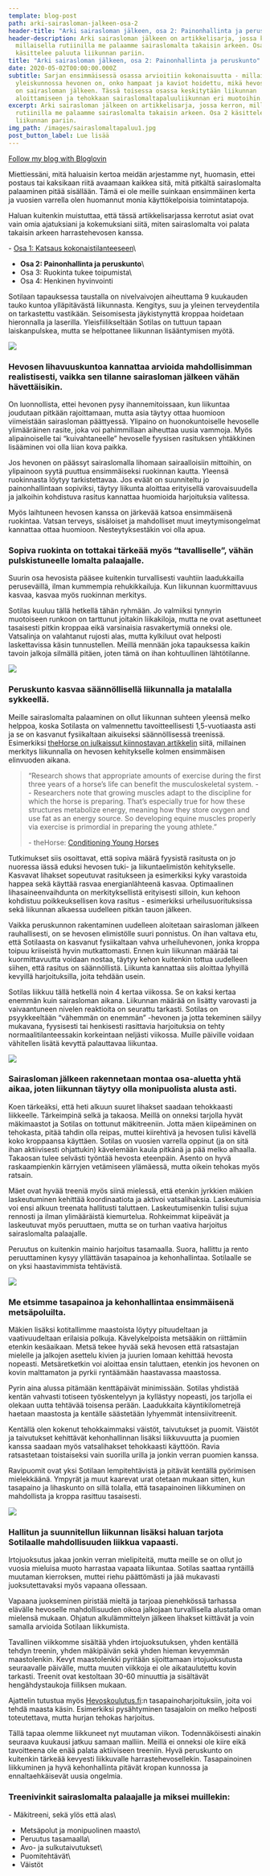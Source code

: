 ```yaml
---
template: blog-post
path: arki-sairasloman-jalkeen-osa-2
header-title: "Arki sairasloman jälkeen, osa 2: Painonhallinta ja peruskunto"
header-description: Arki sairasloman jälkeen on artikkelisarja, jossa kerron,
  millaisella rutiinilla me palaamme sairaslomalta takaisin arkeen. Osa 2
  käsittelee paluuta liikunnan pariin.
title: "Arki sairasloman jälkeen, osa 2: Painonhallinta ja peruskunto"
date: 2020-05-02T00:00:00.000Z
subtitle: Sarjan ensimmäisessä osassa arvioitiin kokonaisuutta - millaisessa
  yleiskunnossa hevonen on, onko hampaat ja kaviot hoidettu, mikä hevosen fiilis
  on sairasloman jälkeen. Tässä toisessa osassa keskitytään liikunnan
  aloittamiseen ja tehokkaan sairaslomaltapaluuliikunnan eri muotoihin.
excerpt: Arki sairasloman jälkeen on artikkelisarja, jossa kerron, millaisella
  rutiinilla me palaamme sairaslomalta takaisin arkeen. Osa 2 käsittelee paluuta
  liikunnan pariin.
img_path: /images/sairaslomaltapaluu1.jpg
post_button_label: Lue lisää
---
```

<a href="https://www.bloglovin.com/blog/20439503/?claim=2wu4qms5rx9">Follow my blog with Bloglovin</a>

Miettiessäni, mitä haluaisin kertoa meidän arjestamme nyt, huomasin, ettei postaus tai kaksikaan riitä avaamaan kaikkea sitä, mitä pitkältä sairaslomalta palaaminen pitää sisällään. Tämä ei ole meille suinkaan ensimmäinen kerta ja vuosien varrella olen huomannut monia käyttökelpoisia toimintatapoja.

Haluan kuitenkin muistuttaa, että tässä artikkelisarjassa kerrotut asiat ovat vain omia ajatuksiani ja kokemuksiani siitä, miten sairaslomalta voi palata takaisin arkeen harrastehevosen kanssa.

\- [Osa 1: Katsaus kokonaistilanteeseen](https://www.maisahyttinen.fi/arki-sairasloman-jalkeen-osa-1)\
- **Osa 2: Painonhallinta ja peruskunto**\
- Osa 3: Ruokinta tukee toipumista\
- Osa 4: Henkinen hyvinvointi

Sotilaan tapauksessa taustalla on nivelvaivojen aiheuttama 9 kuukauden tauko kuntoa ylläpitävästä liikunnasta. Kengitys, suu ja yleinen terveydentila on tarkastettu vastikään. Seisomisesta jäykistynyttä kroppaa hoidetaan hieronnalla ja laserilla. Yleisfiilikseltään Sotilas on tuttuun tapaan laiskanpulskea, mutta se helpottanee liikunnan lisääntymisen myötä.

![](/images/sairaslomaltapaluu4.jpg)

### Hevosen lihavuuskuntoa kannattaa arvioida mahdollisimman realistisesti, vaikka sen tilanne sairasloman jälkeen vähän hävettäisikin.

On luonnollista, ettei hevonen pysy ihannemitoissaan, kun liikuntaa joudutaan pitkään rajoittamaan, mutta asia täytyy ottaa huomioon viimeistään sairasloman päättyessä. Ylipaino on huonokuntoiselle hevoselle ylimääräinen rasite, joka voi pahimmillaan aiheuttaa uusia vammoja. Myös alipainoiselle tai “kuivahtaneelle” hevoselle fyysisen rasituksen yhtäkkinen lisääminen voi olla liian kova paikka.

Jos hevonen on päässyt sairaslomalla lihomaan sairaalloisiin mittoihin, on ylipainoon syytä puuttua ensimmäiseksi ruokinnan kautta. Yleensä ruokinnasta löytyy tarkistettavaa. Jos eväät on suunniteltu jo painonhallintaan sopiviksi, täytyy liikunta aloittaa erityisellä varovaisuudella ja jalkoihin kohdistuva rasitus kannattaa huomioida harjoituksia valitessa.

Myös laihtuneen hevosen kanssa on järkevää katsoa ensimmäisenä ruokintaa. Vatsan terveys, sisäloiset ja mahdolliset muut imeytymisongelmat kannattaa ottaa huomioon. Nesteytyksestäkin voi olla apua.

### Sopiva ruokinta on tottakai tärkeää myös “tavalliselle”, vähän pulskistuneelle lomalta palaajalle.

Suurin osa hevosista pääsee kuitenkin turvallisesti vauhtiin laadukkailla peruseväillä, ilman kummempia rehukikkailuja. Kun liikunnan kuormittavuus kasvaa, kasvaa myös ruokinnan merkitys.

Sotilas kuuluu tällä hetkellä tähän ryhmään. Jo valmiiksi tynnyrin muotoiseen runkoon on tarttunut joitakin liikakiloja, mutta ne ovat asettuneet tasaisesti pitkin kroppaa eikä varsinaisia rasvakertymiä onneksi ole. Vatsalinja on valahtanut rujosti alas, mutta kylkiluut ovat helposti laskettavissa käsin tunnustellen. Meillä mennään joka tapauksessa kaikin tavoin jalkoja silmällä pitäen, joten tämä on ihan kohtuullinen lähtötilanne.

![](/images/sairaslomaltapaluu2.jpg)

### Peruskunto kasvaa säännöllisellä liikunnalla ja matalalla sykkeellä.

Meille sairaslomalta palaaminen on ollut liikunnan suhteen yleensä melko helppoa, koska Sotilasta on valmennettu tavoitteellisesti 1,5-vuotiaasta asti ja se on kasvanut fysiikaltaan aikuiseksi säännöllisessä treenissä. Esimerkiksi [theHorse on julkaissut kiinnostavan artikkelin](https://thehorse.com/117784/conditioning-young-horses/) siitä, millainen merkitys liikunnalla on hevosen kehitykselle kolmen ensimmäisen elinvuoden aikana.

> “Research shows that appropriate amounts of exercise during the first three years of a horse’s life can benefit the musculoskeletal system. -- Researchers note that growing muscles adapt to the discipline for which the horse is preparing. That’s especially true for how these structures metabolize energy, meaning how they store oxygen and use fat as an energy source. So developing equine muscles properly via exercise is primordial in preparing the young athlete.”
>
> \- theHorse: [Conditioning Young Horses](https://thehorse.com/117784/conditioning-young-horses/)

Tutkimukset siis osoittavat, että sopiva määrä fyysistä rasitusta on jo nuoressa iässä eduksi hevosen tuki- ja liikuntaelimistön kehitykselle. Kasvavat lihakset sopeutuvat rasitukseen ja esimerkiksi kyky varastoida happea sekä käyttää rasvaa energianlähteenä kasvaa. Optimaalinen lihasaineenvaihdunta on merkityksellistä erityisesti silloin, kun kehoon kohdistuu poikkeuksellisen kova rasitus - esimerkiksi urheilusuorituksissa sekä liikunnan alkaessa uudelleen pitkän tauon jälkeen.

Vaikka peruskunnon rakentaminen uudelleen aloitetaan sairasloman jälkeen rauhallisesti, on se hevosen elimistölle suuri ponnistus. On ihan valtava etu, että Sotilaasta on kasvanut fysiikaltaan vahva urheiluhevonen, jonka kroppa toipuu kriiseistä hyvin mutkattomasti. Ennen kuin liikunnan määrää tai kuormittavuutta voidaan nostaa, täytyy kehon kuitenkin tottua uudelleen siihen, että rasitus on säännöllistä. Liikunta kannattaa siis aloittaa lyhyillä kevyillä harjoituksilla, joita tehdään usein.

Sotilas liikkuu tällä hetkellä noin 4 kertaa viikossa. Se on kaksi kertaa enemmän kuin sairasloman aikana. Liikunnan määrää on lisätty varovasti ja vaivaantuneen nivelen reaktioita on seurattu tarkasti. Sotilas on psyykkeeltään “vähemmän on enemmän” -hevonen ja jotta tekeminen säilyy mukavana, fyysisesti tai henkisesti rasittavia harjoituksia on tehty normaalitilanteessakin korkeintaan neljästi viikossa. Muille päiville voidaan vähitellen lisätä kevyttä palauttavaa liikuntaa.

![](/images/sairaslomaltapaluu3.jpg)

### Sairasloman jälkeen rakennetaan montaa osa-aluetta yhtä aikaa, joten liikunnan täytyy olla monipuolista alusta asti.

Koen tärkeäksi, että heti alkuun suuret lihakset saadaan tehokkaasti liikkeelle. Tärkeimpinä selkä ja takaosa. Meillä on onneksi tarjolla hyvät mäkimaastot ja Sotilas on tottunut mäkitreeniin. Jotta mäen kiipeäminen on tehokasta, pitää tahdin olla reipas, muttei kiirehtivä ja hevosen tulisi kävellä koko kroppaansa käyttäen. Sotilas on vuosien varrella oppinut (ja on sitä ihan aktiivisesti ohjattukin) kävelemään kaula pitkänä ja pää melko alhaalla. Takaosan tulee selvästi työntää hevosta eteenpäin. Asento on hyvä raskaampienkin kärryjen vetämiseen ylämäessä, mutta oikein tehokas myös ratsain.

Mäet ovat hyvää treeniä myös siinä mielessä, että etenkin jyrkkien mäkien laskeutuminen kehittää koordinaatiota ja aktivoi vatsalihaksia. Laskeutumisia voi ensi alkuun treenata hallitusti taluttaen. Laskeutumisenkin tulisi sujua rennosti ja ilman ylimääräistä kiemurtelua. Rohkeimmat kiipeävät ja laskeutuvat myös peruuttaen, mutta se on turhan vaativa harjoitus sairaslomalta palaajalle.

Peruutus on kuitenkin mainio harjoitus tasamaalla. Suora, hallittu ja rento peruuttaminen kysyy yllättävän tasapainoa ja kehonhallintaa. Sotilaalle se on yksi haastavimmista tehtävistä.

![](/images/sairaslomaltapaluu6.jpg)

### Me etsimme tasapainoa ja kehonhallintaa ensimmäisenä metsäpoluilta.

Mäkien lisäksi kotitallimme maastoista löytyy pituudeltaan ja vaativuudeltaan erilaisia polkuja. Kävelykelpoista metsääkin on riittämiin etenkin kesäaikaan. Metsä tekee hyvää sekä hevosen että ratsastajan mielelle ja jalkojen asettelu kivien ja juurien lomaan kehittää hevosta nopeasti. Metsäretketkin voi aloittaa ensin taluttaen, etenkin jos hevonen on kovin malttamaton ja pyrkii ryntäämään haastavassa maastossa.

Pyrin aina alussa pitämään kenttäpäivät minimissään. Sotilas yhdistää kentän vahvasti totiseen työskentelyyn ja kyllästyy nopeasti, jos tarjolla ei olekaan uutta tehtävää toisensa perään. Laadukkaita käyntikilometrejä haetaan maastosta ja kentälle säästetään lyhyemmät intensiivitreenit.

Kentällä olen kokenut tehokkaimmaksi väistöt, taivutukset ja puomit. Väistöt ja taivutukset kehittävät kehonhallinnan lisäksi liikkuvuutta ja puomien kanssa saadaan myös vatsalihakset tehokkaasti käyttöön. Ravia ratsastetaan toistaiseksi vain suorilla urilla ja jonkin verran puomien kanssa.

Ravipuomit ovat yksi Sotilaan lempitehtävistä ja pitävät kentällä pyörimisen mielekkäänä. Ympyrät ja muut kaarevat urat otetaan mukaan sitten, kun tasapaino ja lihaskunto on sillä tolalla, että tasapainoinen liikkuminen on mahdollista ja kroppa rasittuu tasaisesti.

![](/images/sairaslomaltapaluu5.jpg)

### Hallitun ja suunnitellun liikunnan lisäksi haluan tarjota Sotilaalle mahdollisuuden liikkua vapaasti.

Irtojuoksutus jakaa jonkin verran mielipiteitä, mutta meille se on ollut jo vuosia mieluisa muoto harrastaa vapaata liikuntaa. Sotilas saattaa ryntäillä muutaman kierroksen, muttei riehu päättömästi ja jää mukavasti juoksutettavaksi myös vapaana ollessaan.

Vapaana juokseminen piristää mieltä ja tarjoaa pienehkössä tarhassa elävälle hevoselle mahdollisuuden oikoa jalkojaan turvallisella alustalla oman mielensä mukaan. Ohjatun alkulämmittelyn jälkeen lihakset kiittävät ja voin samalla arvioida Sotilaan liikkumista.

Tavallinen viikkomme sisältää yhden irtojuoksutuksen, yhden kentällä tehdyn treenin, yhden mäkipäivän sekä yhden hieman kevyemmän maastolenkin. Kevyt maastolenkki pyritään sijoittamaan irtojuoksutusta seuraavalle päivälle, mutta muuten viikkoja ei ole aikataulutettu kovin tarkasti. Treenit ovat kestoltaan 30-60 minuuttia ja sisältävät hengähdystaukoja fiiliksen mukaan.

Ajattelin tutustua myös [Hevoskoulutus.fi](https://hevoskoulutus.fi):n tasapainoharjoituksiin, joita voi tehdä maasta käsin. Esimerkiksi pysähtyminen tasajaloin on melko helposti toteutettava, mutta hurjan tehokas harjoitus.

Tällä tapaa olemme liikkuneet nyt muutaman viikon. Todennäköisesti ainakin seuraava kuukausi jatkuu samaan malliin. Meillä ei onneksi ole kiire eikä tavoitteena ole enää palata aktiiviseen treeniin. Hyvä peruskunto on kuitenkin tärkeää kevyesti liikkuvalle harrastehevosellekin. Tasapainoinen liikkuminen ja hyvä kehonhallinta pitävät kropan kunnossa ja ennaltaehkäisevät uusia ongelmia.

### Treenivinkit sairaslomalta palaajalle ja miksei muillekin:

\- Mäkitreeni, sekä ylös että alas\
- Metsäpolut ja monipuolinen maasto\
- Peruutus tasamaalla\
- Avo- ja sulkutaivutukset\
- Puomitehtävät\
- Väistöt